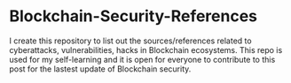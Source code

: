 # Blockchain-Security-References
I create this repository to list out the sources/references related to cyberattacks, vulnerabilities, hacks in Blockchain ecosystems. This repo is used for my self-learning and it is open for everyone to contribute to this post for the lastest update of Blockchain security.
